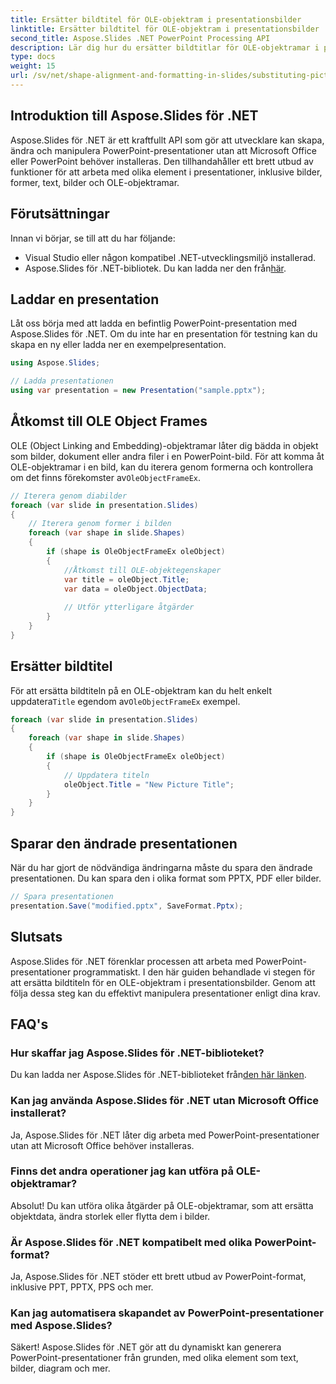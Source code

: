 ```yaml
---
title: Ersätter bildtitel för OLE-objektram i presentationsbilder
linktitle: Ersätter bildtitel för OLE-objektram i presentationsbilder
second_title: Aspose.Slides .NET PowerPoint Processing API
description: Lär dig hur du ersätter bildtitlar för OLE-objektramar i presentationsbilder med Aspose.Slides för .NET. Steg-för-steg guide med komplett källkod.
type: docs
weight: 15
url: /sv/net/shape-alignment-and-formatting-in-slides/substituting-picture-title-ole-object-frame/
---
```


## Introduktion till Aspose.Slides för .NET

Aspose.Slides för .NET är ett kraftfullt API som gör att utvecklare kan skapa, ändra och manipulera PowerPoint-presentationer utan att Microsoft Office eller PowerPoint behöver installeras. Den tillhandahåller ett brett utbud av funktioner för att arbeta med olika element i presentationer, inklusive bilder, former, text, bilder och OLE-objektramar.

## Förutsättningar

Innan vi börjar, se till att du har följande:

- Visual Studio eller någon kompatibel .NET-utvecklingsmiljö installerad.
-  Aspose.Slides för .NET-bibliotek. Du kan ladda ner den från[här](https://releases.aspose.com/slides/net/).

## Laddar en presentation

Låt oss börja med att ladda en befintlig PowerPoint-presentation med Aspose.Slides för .NET. Om du inte har en presentation för testning kan du skapa en ny eller ladda ner en exempelpresentation.

```csharp
using Aspose.Slides;

// Ladda presentationen
using var presentation = new Presentation("sample.pptx");
```

## Åtkomst till OLE Object Frames

 OLE (Object Linking and Embedding)-objektramar låter dig bädda in objekt som bilder, dokument eller andra filer i en PowerPoint-bild. För att komma åt OLE-objektramar i en bild, kan du iterera genom formerna och kontrollera om det finns förekomster av`OleObjectFrameEx`.

```csharp
// Iterera genom diabilder
foreach (var slide in presentation.Slides)
{
    // Iterera genom former i bilden
    foreach (var shape in slide.Shapes)
    {
        if (shape is OleObjectFrameEx oleObject)
        {
            //Åtkomst till OLE-objektegenskaper
            var title = oleObject.Title;
            var data = oleObject.ObjectData;
            
            // Utför ytterligare åtgärder
        }
    }
}
```

## Ersätter bildtitel

 För att ersätta bildtiteln på en OLE-objektram kan du helt enkelt uppdatera`Title` egendom av`OleObjectFrameEx` exempel.

```csharp
foreach (var slide in presentation.Slides)
{
    foreach (var shape in slide.Shapes)
    {
        if (shape is OleObjectFrameEx oleObject)
        {
            // Uppdatera titeln
            oleObject.Title = "New Picture Title";
        }
    }
}
```

## Sparar den ändrade presentationen

När du har gjort de nödvändiga ändringarna måste du spara den ändrade presentationen. Du kan spara den i olika format som PPTX, PDF eller bilder.

```csharp
// Spara presentationen
presentation.Save("modified.pptx", SaveFormat.Pptx);
```

## Slutsats

Aspose.Slides för .NET förenklar processen att arbeta med PowerPoint-presentationer programmatiskt. I den här guiden behandlade vi stegen för att ersätta bildtiteln för en OLE-objektram i presentationsbilder. Genom att följa dessa steg kan du effektivt manipulera presentationer enligt dina krav.

## FAQ's

### Hur skaffar jag Aspose.Slides för .NET-biblioteket?

 Du kan ladda ner Aspose.Slides för .NET-biblioteket från[den här länken](https://releases.aspose.com/slides/net/).

### Kan jag använda Aspose.Slides för .NET utan Microsoft Office installerat?

Ja, Aspose.Slides för .NET låter dig arbeta med PowerPoint-presentationer utan att Microsoft Office behöver installeras.

### Finns det andra operationer jag kan utföra på OLE-objektramar?

Absolut! Du kan utföra olika åtgärder på OLE-objektramar, som att ersätta objektdata, ändra storlek eller flytta dem i bilder.

### Är Aspose.Slides för .NET kompatibelt med olika PowerPoint-format?

Ja, Aspose.Slides för .NET stöder ett brett utbud av PowerPoint-format, inklusive PPT, PPTX, PPS och mer.

### Kan jag automatisera skapandet av PowerPoint-presentationer med Aspose.Slides?

Säkert! Aspose.Slides för .NET gör att du dynamiskt kan generera PowerPoint-presentationer från grunden, med olika element som text, bilder, diagram och mer.